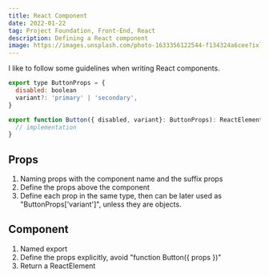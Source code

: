 ```yaml
---
title: React Component
date: 2022-01-22
tag: Project Foundation, Front-End, React
description: Defining a React component
image: https://images.unsplash.com/photo-1633356122544-f134324a6cee?ixlib=rb-4.0.3&ixid=M3wxMjA3fDB8MHxwaG90by1wYWdlfHx8fGVufDB8fHx8fA%3D%3D&auto=format&fit=crop&w=1470&q=80
---
```


I like to follow some guidelines when writing React components.

```jsx
export type ButtonProps = {
  disabled: boolean
  variant?: 'primary' | 'secondary',
}

export function Button({ disabled, variant}: ButtonProps): ReactElement {
  // implementation
}
```

## Props

1. Naming props with the component name and the suffix props
2. Define the props above the component
3. Define each prop in the same type, then can be later used as "ButtonProps['variant']", unless they are objects.

## Component

1. Named export
2. Define the props explicitly, avoid "function Button({ props })"
3. Return a ReactElement
